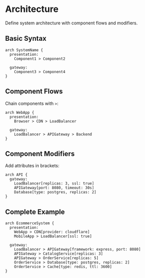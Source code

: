 # Architecture

Define system architecture with component flows and modifiers.

## Basic Syntax

```craft
arch SystemName {
  presentation:
    Component1 > Component2

  gateway:
    Component3 > Component4
}
```

## Component Flows

Chain components with `>`:

```craft
arch WebApp {
  presentation:
    Browser > CDN > LoadBalancer

  gateway:
    LoadBalancer > APIGateway > Backend
}
```

## Component Modifiers

Add attributes in brackets:

```craft
arch API {
  gateway:
    LoadBalancer[replicas: 3, ssl: true]
    APIGateway[port: 8080, timeout: 30s]
    Database[type: postgres, replicas: 2]
}
```

## Complete Example

```craft
arch EcommerceSystem {
  presentation:
    WebApp > CDN[provider: cloudflare]
    MobileApp > LoadBalancer[ssl: true]

  gateway:
    LoadBalancer > APIGateway[framework: express, port: 8080]
    APIGateway > CatalogService[replicas: 3]
    APIGateway > OrderService[replicas: 5]
    OrderService > Database[type: postgres, replicas: 2]
    OrderService > Cache[type: redis, ttl: 3600]
}
```
